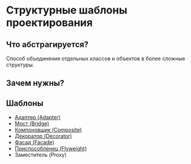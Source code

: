 # Структурные шаблоны проектирования

## Что абстрагируется?
Способ объединения отдельных классов и объектов в более сложные структуры.

## Зачем нужны?



## Шаблоны

* [Адаптер (Adapter)](https://github.com/Mohnatus/design-patterns-js/tree/master/adapter)
* [Мост (Bridge)](https://github.com/Mohnatus/design-patterns-js/tree/master/bridge)
* [Компоновщик (Composite)](https://github.com/Mohnatus/design-patterns-js/tree/master/structural/composite)
* [Декоратор (Decorator)](https://github.com/Mohnatus/design-patterns-js/tree/master/structural/decorator)
* [Фасад (Facade)](https://github.com/Mohnatus/design-patterns-js/tree/master/facade)
* [Приспособленец (Flyweight)](https://github.com/Mohnatus/design-patterns-js/tree/master/flyweight)
* Заместитель (Proxy)